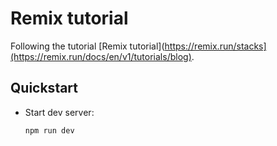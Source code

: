 # Remix tutorial


Following the tutorial [Remix tutorial](https://remix.run/stacks](https://remix.run/docs/en/v1/tutorials/blog).


## Quickstart

- Start dev server:

  ```sh
  npm run dev
  ```
